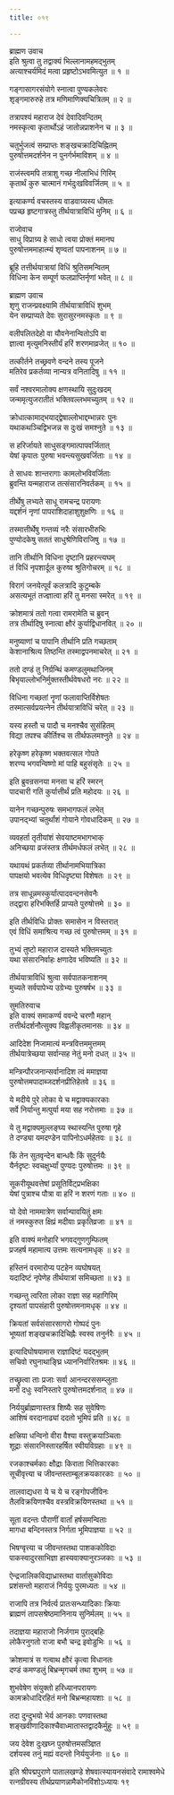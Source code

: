 ```yaml
---
title: ०१९

---
```

ब्राह्मण उवाच  
इति श्रुत्वा तु तद्वाक्यं भिल्लानामहमद्भुतम्  
अत्याश्चर्यमिदं मत्वा प्रहृष्टोऽभवमित्युत ॥ १ ॥


गङ्गासागरसंयोगे स्नात्वा पुण्यकलेवरः  
शृङ्गमारुरुहे तत्र मणिमाणिक्यचित्रितम् ॥ २ ॥


तत्रापश्यं महाराज देवं देवादिवन्दितम्  
नमस्कृत्वा कृतार्थोऽहं जातोन्नप्राशनेन च ॥ ३ ॥


चतुर्भुजत्वं सम्प्राप्तः शङ्खचक्रादिचिह्नितम्  
पुरुषोत्तमदर्शनेन न पुनर्गर्भमाविशम् ॥ ४ ॥


राजंस्त्वमपि तत्राशु गच्छ नीलाभिधं गिरिम्  
कृतार्थं कुरु चात्मानं गर्भदुःखविवर्जितम् ॥ ५ ॥


इत्याकर्ण्य वचस्तस्य वाडवाग्र्यस्य धीमतः  
पप्रच्छ हृष्टगात्रस्तु तीर्थयात्राविधिं मुनिम् ॥ ६ ॥


राजोवाच  
साधु विप्राग्र्य हे साधो त्वया प्रोक्तं ममानघ  
पुरुषोत्तममाहात्म्यं शृण्वतां पापनाशनम् ॥ ७ ॥


ब्रूहि तत्तीर्थयात्रायां विधिं श्रुतिसमन्वितम्  
विधिना केन सम्पूर्ण फलप्राप्तिर्नृणां भवेत् ॥ ८ ॥


ब्राह्मण उवाच  
शृणु राजन्प्रवक्ष्यामि तीर्थयात्राविधिं शुभम्  
येन सम्प्राप्यते देवः सुरासुरनमस्कृतः ॥ ९ ॥


वलीपलितदेहो वा यौवनेनान्वितोऽपि वा  
ज्ञात्वा मृत्युमनिस्तीर्यं हरिं शरणमाव्रजेत् ॥ १० ॥


तत्कीर्तने तच्छ्रवणे वन्दने तस्य पूजने  
मतिरेव प्रकर्तव्या नान्यत्र वनितादिषु ॥ ११ ॥


सर्वं नश्वरमालोक्य क्षणस्थायि सुदुःखदम्  
जन्ममृत्युजरातीतं भक्तिवल्लभमच्युतम् ॥ १२ ॥


क्रोधात्कामाद्भयाद्द्वेषाल्लोभाद्दम्भान्नरः पुनः  
यथाकथञ्चिद्विभजन्न स दुःखं समश्नुते ॥ १३ ॥


स हरिर्जायते साधुसङ्गमात्पापवर्जितात्  
येषां कृपातः पुरुषा भवन्त्यसुखवर्जिताः ॥ १४ ॥


ते साधवः शान्तरागाः कामलोभविवर्जिताः  
ब्रुवन्ति यन्महाराज तत्संसारनिवर्तकम् ॥ १५ ॥


तीर्थेषु लभ्यते साधू रामचन्द्र परायणः  
यद्दर्शनं नृणां पापराशिदाहाशुशुक्षणिः ॥ १६ ॥


तस्मात्तीर्थेषु गन्तव्यं नरैः संसारभीरुभिः  
पुण्योदकेषु सततं साधुश्रेणिविराजिषु ॥ १७ ॥


तानि तीर्थानि विधिना दृष्टानि प्रहरन्त्यघम्  
तं विधिं नृपशार्दूल कुरुष्व श्रुतिगोचरम् ॥ १८ ॥


विरागं जनयेत्पूर्वं कलत्रादि कुटुम्बके  
असत्यभूतं तज्ज्ञात्वा हरिं तु मनसा स्मरेत् ॥ १९ ॥


क्रोशमात्रं ततो गत्वा रामरामेति च ब्रुवन्  
तत्र तीर्थादिषु स्नात्वा क्षौरं कुर्याद्विधानवित् ॥ २० ॥


मनुष्याणां च पापानि तीर्थानि प्रति गच्छताम्  
केशानाश्रित्य तिष्ठन्ति तस्माद्वपनमाचरेत् ॥ २१ ॥


ततो दण्डं तु निर्ग्रन्थिं कमण्डलुमथाजिनम्  
बिभृयाल्लोभनिर्मुक्तस्तीर्थवेषधरो नरः ॥ २२ ॥


विधिना गच्छतां नॄणां फलावाप्तिर्विशेषतः  
तस्मात्सर्वप्रयत्नेन तीर्थयात्राविधिं चरेत् ॥ २३ ॥


यस्य हस्तौ च पादौ च मनश्चैव सुसंहितम्  
विद्या तपश्च कीर्तिश्च स तीर्थफलमश्नुते ॥ २४ ॥


हरेकृष्ण हरेकृष्ण भक्तवत्सल गोपते  
शरण्य भगवन्विष्णो मां पाहि बहुसंसृतेः ॥ २५ ॥


इति ब्रुवन्रसनया मनसा च हरिं स्मरन्  
पादचारी गतिं कुर्यात्तीर्थं प्रति महोदयः ॥ २६ ॥


यानेन गच्छन्पुरुषः समभागफलं लभेत्  
उपानद्भ्यां चतुर्थांशं गोयाने गोवधादिकम् ॥ २७ ॥


व्यवहर्ता तृतीयांशं सेवयाष्टमभागभाक्  
अनिच्छया व्रजंस्तत्र तीर्थमर्धफलं लभेत् ॥ २८ ॥


यथायथं प्रकर्तव्या तीर्थानामभियात्रिका  
पापक्षयो भवत्येव विधिदृष्ट्या विशेषतः ॥ २९ ॥


तत्र साधून्नमस्कुर्यात्पादवन्दनसेवनैः  
तद्द्वारा हरिभक्तिर्हि प्राप्यते पुरुषोत्तमे ॥ ३० ॥


इति तीर्थविधिः प्रोक्तः समासेन न विस्तरात्  
एवं विधिं समाश्रित्य गच्छ त्वं पुरुषोत्तमम् ॥ ३१ ॥


तुभ्यं तुष्टो महाराज दास्यते भक्तिमच्युतः  
यथा संसारनिर्वाहः क्षणादेव भविष्यति ॥ ३२ ॥


तीर्थयात्राविधिं श्रुत्वा सर्वपातकनाशनम्  
मुच्यते सर्वपापेभ्य उग्रेभ्यः पुरुषर्षभ ॥ ३३ ॥


सुमतिरुवाच  
इति वाक्यं समाकर्ण्य ववन्दे चरणौ महान्  
तत्तीर्थदर्शनौत्सुक्य विह्वलीकृतमानसः ॥ ३४ ॥


आदिदेश निजामात्यं मन्त्रवित्तममुत्तमम्  
तीर्थयात्रेच्छया सर्वान्सह नेतुं मनो दधत् ॥ ३५ ॥


मन्त्रिन्पौरजनान्सर्वानादिश त्वं ममाज्ञया  
पुरुषोत्तमपादाब्जदर्शनप्रीतिहेतवे ॥ ३६ ॥


ये मदीये पुरे लोका ये च मद्वाक्यकारकाः  
सर्वे निर्यान्तु मत्पुर्या मया सह नरोत्तमाः ॥ ३७ ॥


ये तु मद्वाक्यमुल्लङ्घ्य स्थास्यन्ति पुरुषा गृहे  
ते दण्ड्या यमदण्डेन पापिनोऽधर्महेतवः ॥ ३८ ॥


किं तेन सुतवृन्देन बान्धवैः किं सुदुर्नयैः  
यैर्नदृष्टः स्वचक्षुर्भ्यां पुण्यदः पुरुषोत्तमः ॥ ३९ ॥


सूकरीयूथवत्तेषां प्रसूतिर्विट्प्रभक्षिका  
येषां पुत्राश्च पौत्रा वा हरिं न शरणं गताः ॥ ४० ॥


यो देवो नाममात्रेण सर्वान्पावयितुं क्षमः  
तं नमस्कुरुत क्षिप्रं मदीयाः प्रकृतिव्रजाः ॥ ४१ ॥


इति वाक्यं मनोहारि भगवद्गुणगुम्फितम्  
प्रजहर्ष महामात्य उत्तमः सत्यनामधृक् ॥ ४२ ॥


हस्तिनं वरमारोप्य पटहेन व्यघोषयत्  
यदादिष्टं नृपेणेह तीर्थयात्रां समिच्छता ॥ ४३ ॥


गच्छन्तु त्वरिता लोका राज्ञा सह महागिरिम्  
दृश्यतां पापसंहारी पुरुषोत्तमनामधृक् ॥ ४४ ॥


क्रियतां सर्वसंसारसागरो गोष्पदं पुनः  
भूष्यतां शङ्खचक्रादिचिह्नैः स्वस्व तनुर्नरैः ॥ ४५ ॥


इत्यादिघोषयामास राज्ञादिष्टं यदद्भुतम्  
सचिवो रघुनाथाङ्घ्रि ध्याननिर्वारितश्रमः ॥ ४६ ॥


तच्छ्रुत्वा ताः प्रजाः सर्वा आनन्दरससम्प्लुताः  
मनो दधुः स्वनिस्तारे पुरुषोत्तमदर्शनात् ॥ ४७ ॥


निर्ययुर्ब्राह्मणास्तत्र शिष्यैः सह सुवेषिणः  
आशिषं वरदानाढ्यां ददतो भूमिपं प्रति ॥ ४८ ॥


क्षत्त्रिया धन्विनो वीरा वैश्या वस्तुक्रयाञ्चिताः  
शूद्राः संसारनिस्तारहर्षित स्वीयविग्रहाः ॥ ४९ ॥


रजकाश्चर्मकाः क्षौद्राः किराता भित्तिकारकाः  
सूचीवृत्त्या च जीवन्तस्ताम्बूलक्रयकारकाः ॥ ५० ॥


तालवाद्यधरा ये च ये च रङ्गोपजीविनः  
तैलविक्रयिणश्चैव वस्त्रविक्रयिणस्तथा ॥ ५१ ॥


सूता वदन्तः पौराणीं वार्तां हर्षसमन्विताः  
मागधा बन्दिनस्तत्र निर्गता भूमिपाज्ञया ॥ ५२ ॥


भिषग्वृत्त्या च जीवन्तस्तथा पाशककोविदाः  
पाकस्वादुरसाभिज्ञा हास्यवाक्यानुरञ्जकाः ॥ ५३ ॥


ऐन्द्रजालिकविद्याध्रास्तथा वार्तासुकोविदाः  
प्रशंसन्तो महाराजं निर्ययुः पुरमध्यतः ॥ ५४ ॥


राजापि तत्र निर्वर्त्य प्रातःसन्ध्यादिकाः क्रियाः  
ब्राह्मणं तापसश्रेष्ठमानिनाय सुनिर्मलम् ॥ ५५ ॥


तदाज्ञया महाराजो निर्जगाम पुराद्बहिः  
लोकैरनुगतो राजा बभौ चन्द्र इवोडुभिः ॥ ५६ ॥


क्रोशमात्रं स गत्वाथ क्षौरं कृत्वा विधानतः  
दण्डं कमण्डलुं बिभ्रन्मृगचर्म तथा शुभम् ॥ ५७ ॥


शुभवेषेण संयुक्तो हरिध्यानपरायणः  
कामक्रोधादिरहितं मनो बिभ्रन्महायशाः ॥ ५८ ॥


तदा दुन्दुभयो भेर्य आनकाः पणवास्तथा  
शङ्खवीणादिकाश्चैवाध्मातास्तद्वादकैर्मुहुः ॥ ५९ ॥


जय देवेश दुःखघ्न पुरुषोत्तमसञ्ज्ञित  
दर्शयस्व तनुं मह्यं वदन्तो निर्ययुर्जनाः ॥ ६० ॥


इति श्रीपद्मपुराणे पातालखण्डे शेषवात्स्यायनसंवादे रामाश्वमेधे  
रत्नग्रीवस्य तीर्थप्रयाणन्नामैकोनविंशोऽध्यायः १९